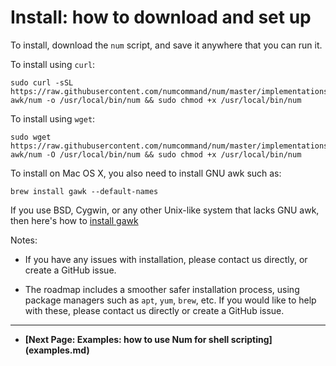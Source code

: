# Install: how to download and set up

To install, download the `num` script, and save it anywhere that you can run it.

To install using `curl`:

    sudo curl -sSL https://raw.githubusercontent.com/numcommand/num/master/implementations/num-awk/num -o /usr/local/bin/num && sudo chmod +x /usr/local/bin/num

To install using `wget`:

    sudo wget https://raw.githubusercontent.com/numcommand/num/master/implementations/num-awk/num -O /usr/local/bin/num && sudo chmod +x /usr/local/bin/num

To install on Mac OS X, you also need to install GNU awk such as:

    brew install gawk --default-names

If you use BSD, Cygwin, or any other Unix-like system that lacks GNU awk,
then here's how to [install gawk](https://www.gnu.org/software/gawk/manual/html_node/Quick-Installation.html)

Notes:

  * If you have any issues with installation, please contact us directly, or create a GitHub issue.

  * The roadmap includes a smoother safer installation process, using package managers such as `apt`, `yum`, `brew`, etc. If you would like to help with these, please contact us directly or create a GitHub issue.


<p><hr>
<nav>
<ul>
<li><b>[Next Page: Examples: how to use Num for shell scripting](examples.md)</b></li>
</ul>
</nav>
